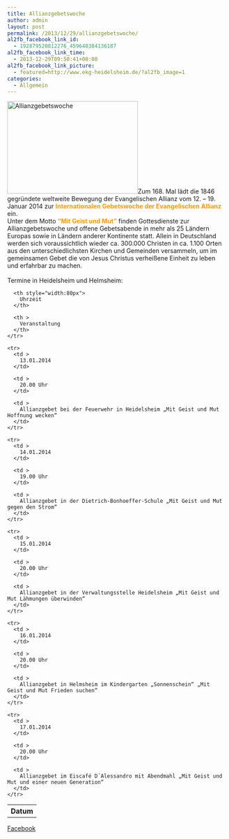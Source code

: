 ```yaml
---
title: Allianzgebetswoche
author: admin
layout: post
permalink: /2013/12/29/allianzgebetswoche/
al2fb_facebook_link_id:
  - 192879520812276_459640384136187
al2fb_facebook_link_time:
  - 2013-12-29T09:50:41+00:00
al2fb_facebook_link_picture:
  - featured=http://www.ekg-heidelsheim.de/?al2fb_image=1
categories:
  - Allgemein
---
```

[<img class="alignleft size-medium wp-image-1252" alt="Allianzgebetswoche" src="http://www.ekg-heidelsheim.de/wp-content/uploads/2013/12/Allianzgebetswoche_DIN-A5_Druckvorlage-300x212.jpg" width="300" height="212" />][1]Zum 168. Mal lädt die 1846 gegründete weltweite Bewegung der Evangelischen Allianz vom 12. &#8211; 19. Januar 2014 zur <span style="color: #ff9900;"><strong>Internationalen Gebetswoche der Evangelischen Allianz</strong></span> ein.  
Unter dem Motto <span style="color: #ff9900;"><strong>&#8220;Mit Geist und Mut&#8221;</strong></span> finden Gottesdienste zur Allianzgebetswoche und offene Gebetsabende in mehr als 25 Ländern Europas sowie in Ländern anderer Kontinente statt. Allein in Deutschland werden sich voraussichtlich wieder ca. 300.000 Christen in ca. 1.100 Orten aus den unterschiedlichsten Kirchen und Gemeinden versammeln, um im gemeinsamen Gebet die von Jesus Christus verheißene Einheit zu leben und erfahrbar zu machen.  
&nbsp;  
Termine in Heidelsheim und Helmsheim:  
<div class="table-responsive">
  <table  style="width:100%; "  class="easy-table easy-table-default " border="0">
    <tr>
      <th >
        Datum
      </th>
      
      <th style="width:80px">
        Uhrzeit
      </th>
      
      <th >
        Veranstaltung
      </th>
    </tr>
    
    <tr>
      <td >
        13.01.2014
      </td>
      
      <td >
        20.00 Uhr
      </td>
      
      <td >
        Allianzgebet bei der Feuerwehr in Heidelsheim „Mit Geist und Mut Hoffnung wecken“
      </td>
    </tr>
    
    <tr>
      <td >
        14.01.2014
      </td>
      
      <td >
        19.00 Uhr
      </td>
      
      <td >
        Allianzgebet in der Dietrich-Bonhoeffer-Schule „Mit Geist und Mut gegen den Strom“
      </td>
    </tr>
    
    <tr>
      <td >
        15.01.2014
      </td>
      
      <td >
        20.00 Uhr
      </td>
      
      <td >
        Allianzgebet in der Verwaltungsstelle Heidelsheim „Mit Geist und Mut Lähmungen überwinden“
      </td>
    </tr>
    
    <tr>
      <td >
        16.01.2014
      </td>
      
      <td >
        20.00 Uhr
      </td>
      
      <td >
        Allianzgebet in Helmsheim im Kindergarten „Sonnenschein“ „Mit Geist und Mut Frieden suchen“
      </td>
    </tr>
    
    <tr>
      <td >
        17.01.2014
      </td>
      
      <td >
        20.00 Uhr
      </td>
      
      <td >
        Allianzgebet im Eiscafé D´Alessandro mit Abendmahl „Mit Geist und Mut und einer neuen Generation“
      </td>
    </tr>
  </table>
</div>

<div class="al2fb_anchor">
  <a href="http://www.facebook.com/permalink.php?story_fbid=459640384136187&id=192879520812276" target="_blank">Facebook</div></a>

 [1]: http://www.ekg-heidelsheim.de/wp-content/uploads/2013/12/Allianzgebetswoche_DIN-A5_Druckvorlage.jpg